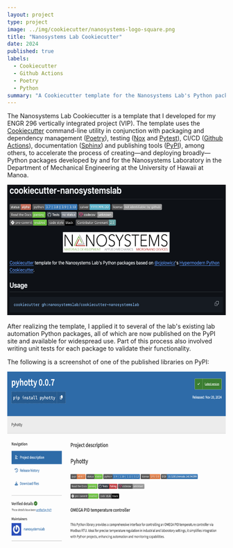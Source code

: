 ```yaml
---
layout: project
type: project
image: ../img/cookiecutter/nanosystems-logo-square.png
title: "Nanosystems Lab Cookiecutter"
date: 2024
published: true
labels:
  - Cookiecutter
  - Github Actions
  - Poetry
  - Python
summary: "A Cookiecutter template for the Nanosystems Lab's Python packages."
---
```


The Nanosystems Lab Cookiecutter is a template that I developed for my ENGR 296 vertically integrated project (VIP). The template uses the [Cookiecutter](https://github.com/cookiecutter/cookiecutter) command-line utility in conjunction with packaging and dependency management ([Poetry](https://python-poetry.org/)), testing ([Nox](https://nox.thea.codes/en/stable/) and [Pytest](https://docs.pytest.org/en/stable/)), CI/CD ([Github Actions](https://github.com/features/actions)), documentation ([Sphinx](https://www.sphinx-doc.org/en/master/)) and publishing tools ([PyPI](https://pypi.org/)), among others, to accelerate the process of creating—and deploying broadly—Python packages developed by and for the Nanosystems Laboratory in the Department of Mechanical Engineering at the University of Hawaii at Manoa.

<div class ="text-center p-4">
    <img height="300" src="../img/cookiecutter/github.png">
</div>

After realizing the template, I applied it to several of the lab's existing lab automation Python packages, all of which are now published on the PyPI site and available for widespread use. Part of this process also involved writing unit tests for each package to validate their functionality.

The following is a screenshot of one of the published libraries on PyPI:

<div class ="text-center p-4">
    <img height="400" src="../img/cookiecutter/pypi.png">
</div>
